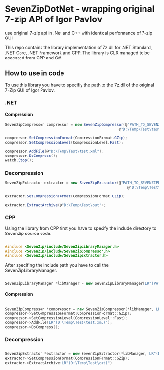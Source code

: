 # SevenZipDotNet - wrapping original 7-zip API of Igor Pavlov 
use original 7-zip api in .Net and C++ with identical performance of 7-zip GUI

This repo contains the library implementation of 7z.dll for .NET Standard, .NET Core, .NET Framework and CPP.
The library is CLR managed to be accessed from CPP and C#.

## How to use in code

To use this library you have to specifiy the path to the 7z.dll of the original 7-Zip GUI of Igor Pavlov.

### .NET

#### Compression

```c#
SevenZipCompressor compressor = new SevenZipCompressor(@"PATH_TO_SEVENZIPDLL_\7z.dll",
                                                    @"D:\Temp\Test\test.xml");

compressor.SetCompressionFormat(CompressionFormat.GZip);
compressor.SetCompressionLevel(CompressionLevel.Fast);

compressor.AddFile(@"D:\Temp\Test\test.xml");
compressor.DoCompress();
watch.Stop();
```

### Decompression

```c#
SevenZipExtractor extractor = new SevenZipExtractor(@"PATH_TO_SEVENZIPDLL_\7z.dll",
                                                        @"D:\Temp\Test\test.xml.gz");

extractor.SetCompressionFormat(CompressionFormat.GZip);

extractor.ExtractArchive(@"D:\Temp\Test\out");
```

### CPP

Using the library from CPP first you have to specify the include directory to SevenZip source code.

```cpp

#include <SevenZip/include/SevenZipLibraryManager.h>
#include <SevenZip/include/SevenZipCompressor.h>
#include <SevenZip/include/SevenZipExtractor.h>

```

After specifing the include path you have to call the SevenZipLibraryManager.

```cpp

SevenZipLibraryManager *libManager = new SevenZipLibraryManager(LR"(PATH_TO_SEVENZIPDLL_\7z.dll)");

```

#### Compression

```cpp

SevenZipCompressor *compressor = new SevenZipCompressor(*libManager, LR"(D:\Temp\Test\test.xml)");
compressor->SetCompressionFormat(CompressionFormat::GZip);
compressor->SetCompressionLevel(CompressionLevel::Fast);
compressor->AddFile(LR"(D:\Temp\Test\test.xml)");
compressor->DoCompress();

```

### Decompression

```cpp

SevenZipExtractor *extractor = new SevenZipExtractor(*libManager, LR"(D:\Temp\Test\test.xml.gz)");
extractor->SetCompressionFormat(CompressionFormat::GZip);
extractor->ExtractArchive(LR"(D:\Temp\Test\out)")
```
